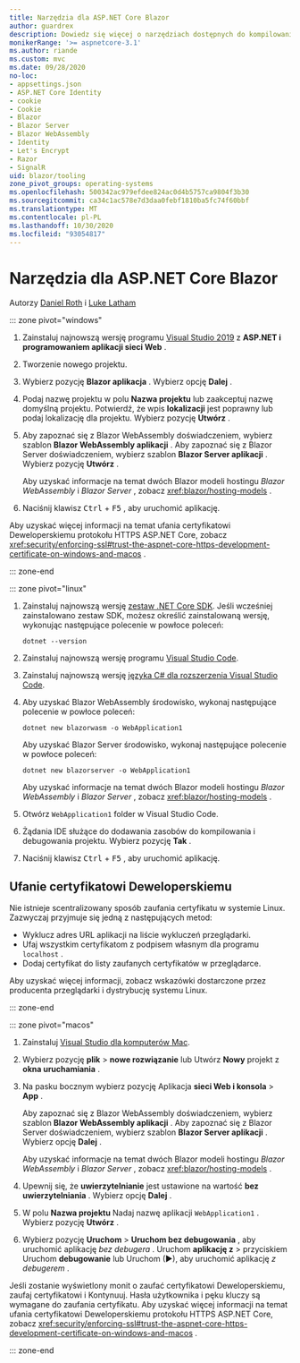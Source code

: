 ```yaml
---
title: Narzędzia dla ASP.NET Core Blazor
author: guardrex
description: Dowiedz się więcej o narzędziach dostępnych do kompilowania Blazor aplikacji.
monikerRange: '>= aspnetcore-3.1'
ms.author: riande
ms.custom: mvc
ms.date: 09/28/2020
no-loc:
- appsettings.json
- ASP.NET Core Identity
- cookie
- Cookie
- Blazor
- Blazor Server
- Blazor WebAssembly
- Identity
- Let's Encrypt
- Razor
- SignalR
uid: blazor/tooling
zone_pivot_groups: operating-systems
ms.openlocfilehash: 500342ac979efdee824ac0d4b5757ca9804f3b30
ms.sourcegitcommit: ca34c1ac578e7d3daa0febf1810ba5fc74f60bbf
ms.translationtype: MT
ms.contentlocale: pl-PL
ms.lasthandoff: 10/30/2020
ms.locfileid: "93054817"
---
```

# <a name="tooling-for-aspnet-core-no-locblazor"></a>Narzędzia dla ASP.NET Core Blazor

Autorzy [Daniel Roth](https://github.com/danroth27) i [Luke Latham](https://github.com/guardrex)

::: zone pivot="windows"

1. Zainstaluj najnowszą wersję programu [Visual Studio 2019](https://visualstudio.microsoft.com/downloads/) z **ASP.NET i programowaniem aplikacji sieci Web** .

1. Tworzenie nowego projektu.

1. Wybierz pozycję **Blazor aplikacja** . Wybierz opcję **Dalej** .

1. Podaj nazwę projektu w polu **Nazwa projektu** lub zaakceptuj nazwę domyślną projektu. Potwierdź, że wpis **lokalizacji** jest poprawny lub podaj lokalizację dla projektu. Wybierz pozycję **Utwórz** .

1. Aby zapoznać się z Blazor WebAssembly doświadczeniem, wybierz szablon **Blazor WebAssembly aplikacji** . Aby zapoznać się z Blazor Server doświadczeniem, wybierz szablon **Blazor Server aplikacji** . Wybierz pozycję **Utwórz** .

   Aby uzyskać informacje na temat dwóch Blazor modeli hostingu *Blazor WebAssembly* i *Blazor Server* , zobacz <xref:blazor/hosting-models> .

1. Naciśnij klawisz <kbd>Ctrl</kbd> + <kbd>F5</kbd> , aby uruchomić aplikację.

Aby uzyskać więcej informacji na temat ufania certyfikatowi Deweloperskiemu protokołu HTTPS ASP.NET Core, zobacz <xref:security/enforcing-ssl#trust-the-aspnet-core-https-development-certificate-on-windows-and-macos> .

::: zone-end

::: zone pivot="linux"

1. Zainstaluj najnowszą wersję [zestaw .NET Core SDK](https://dotnet.microsoft.com/download). Jeśli wcześniej zainstalowano zestaw SDK, możesz określić zainstalowaną wersję, wykonując następujące polecenie w powłoce poleceń:

   ```dotnetcli
   dotnet --version
   ```

1. Zainstaluj najnowszą wersję programu [Visual Studio Code](https://code.visualstudio.com).

1. Zainstaluj najnowszą wersję [języka C# dla rozszerzenia Visual Studio Code](https://marketplace.visualstudio.com/items?itemName=ms-dotnettools.csharp).

1. Aby uzyskać Blazor WebAssembly środowisko, wykonaj następujące polecenie w powłoce poleceń:

   ```dotnetcli
   dotnet new blazorwasm -o WebApplication1
   ```

   Aby uzyskać Blazor Server środowisko, wykonaj następujące polecenie w powłoce poleceń:

   ```dotnetcli
   dotnet new blazorserver -o WebApplication1
   ```

   Aby uzyskać informacje na temat dwóch Blazor modeli hostingu *Blazor WebAssembly* i *Blazor Server* , zobacz <xref:blazor/hosting-models> .

1. Otwórz `WebApplication1` folder w Visual Studio Code.

1. Żądania IDE służące do dodawania zasobów do kompilowania i debugowania projektu. Wybierz pozycję **Tak** .

1. Naciśnij klawisz <kbd>Ctrl</kbd> + <kbd>F5</kbd> , aby uruchomić aplikację.

## <a name="trust-a-development-certificate"></a>Ufanie certyfikatowi Deweloperskiemu

Nie istnieje scentralizowany sposób zaufania certyfikatu w systemie Linux. Zazwyczaj przyjmuje się jedną z następujących metod:

* Wyklucz adres URL aplikacji na liście wykluczeń przeglądarki.
* Ufaj wszystkim certyfikatom z podpisem własnym dla programu `localhost` .
* Dodaj certyfikat do listy zaufanych certyfikatów w przeglądarce.

Aby uzyskać więcej informacji, zobacz wskazówki dostarczone przez producenta przeglądarki i dystrybucję systemu Linux.

::: zone-end

::: zone pivot="macos"

1. Zainstaluj [Visual Studio dla komputerów Mac](https://visualstudio.microsoft.com/vs/mac/).

1. Wybierz pozycję **plik**  >  **nowe rozwiązanie** lub Utwórz **Nowy** projekt z **okna uruchamiania** .

1. Na pasku bocznym wybierz pozycję Aplikacja **sieci Web i konsola**  >  **App** .

   Aby zapoznać się z Blazor WebAssembly doświadczeniem, wybierz szablon **Blazor WebAssembly aplikacji** . Aby zapoznać się z Blazor Server doświadczeniem, wybierz szablon **Blazor Server aplikacji** . Wybierz opcję **Dalej** .

   Aby uzyskać informacje na temat dwóch Blazor modeli hostingu *Blazor WebAssembly* i *Blazor Server* , zobacz <xref:blazor/hosting-models> .

1. Upewnij się, że **uwierzytelnianie** jest ustawione na wartość **bez uwierzytelniania** . Wybierz opcję **Dalej** .

1. W polu **Nazwa projektu** Nadaj nazwę aplikacji `WebApplication1` . Wybierz pozycję **Utwórz** .

1. Wybierz pozycję **Uruchom**  >  **Uruchom bez debugowania** , aby uruchomić aplikację *bez debugera* . Uruchom **aplikację z**  >  przyciskiem Uruchom **debugowanie** lub Uruchom (&#9654;), aby uruchomić aplikację *z debugerem* .

Jeśli zostanie wyświetlony monit o zaufać certyfikatowi Deweloperskiemu, zaufaj certyfikatowi i Kontynuuj. Hasła użytkownika i pęku kluczy są wymagane do zaufania certyfikatu. Aby uzyskać więcej informacji na temat ufania certyfikatowi Deweloperskiemu protokołu HTTPS ASP.NET Core, zobacz <xref:security/enforcing-ssl#trust-the-aspnet-core-https-development-certificate-on-windows-and-macos> .

::: zone-end
